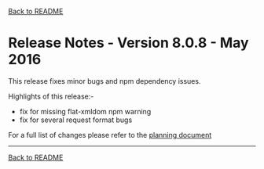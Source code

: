 [Back to README](../README.md)
# Release Notes - Version 8.0.8 - May 2016

This release fixes minor bugs and npm dependency issues.

Highlights of this release:-
- fix for missing flat-xmldom npm warning
- fix for several request format bugs

For a full list of changes please refer to the [planning document](../planning.md)

- - - -

[Back to README](../README.md)
